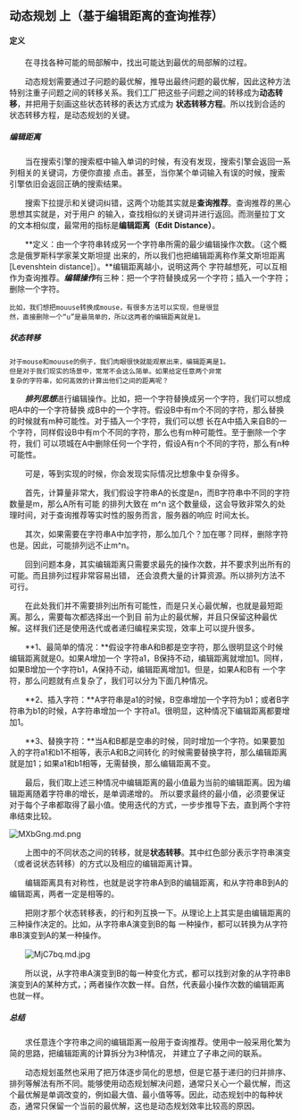 ## 动态规划 上（基于编辑距离的查询推荐）

#### 定义
　　在寻找各种可能的局部解中，找出可能达到最优的局部解的过程。

　　动态规划需要通过子问题的最优解，推导出最终问题的最优解，因此这种方法特别注重子问题之间的转移关系。我们工厂把这些子问题之间的转移成为**动态转移**，并把用于刻画这些状态转移的表达方式成为
**状态转移方程**。所以找到合适的状态转移方程，是动态规划的关键。


##### 编辑距离

　　当在搜索引擎的搜索框中输入单词的时候，有没有发现，搜索引擎会返回一系列相关的关键词，方便你直接
点击。甚至，当你某个单词输入有误的时候，搜索引擎依旧会返回正确的搜索结果。

　　搜索下拉提示和关键词纠错，这两个功能其实就是**查询推荐**。查询推荐的黑心思想其实就是，对于用户
的输入，查找相似的关键词并进行返回。而测量拉丁文的文本相似度，最常用的指标是**编辑距离（Edit Distance）**。

　　**定义：由一个字符串转成另一个字符串所需的最少编辑操作次数。（这个概念是俄罗斯科学家莱文斯坦提
出来的，所以我们也把编辑距离称作莱文斯坦距离[Levenshtein distance]）。**编辑距离越小，说明这两个
字符越想死，可以互相作为查询推荐。***编辑操作***有三种：把一个字符替换成另一个字符；插入一个字符；
删除一个字符。

	比如，我们想把mouuse转换成mouse，有很多方法可以实现，但是很显
	然，直接删除一个“u”是最简单的，所以这两者的编辑距离就是1。

##### 状态转移

	对于mouse和mouuse的例子，我们肉眼很快就能观察出来，编辑距离是1。
	但是对于我们现实的场景中，常常不会这么简单。如果给定任意两个非常
	复杂的字符串，如何高效的计算出他们之间的距离呢？

　　***排列思想***进行编辑操作。比如，把一个字符替换成另一个字符，我们可以想成吧A中的一个字符替换
成B中的一个字符。假设B中有m个不同的字符，那么替换的时候就有m种可能性。对于插入一个字符，我们可以想
长在A中插入来自B的一个字符，同样假设B中有m个不同的字符，那么也有m种可能性。至于删除一个字符，我们
可以项城在A中删除任何一个字符，假设A有n个不同的字符，那么有n种可能性。

　　可是，等到实现的时候，你会发现实际情况比想象中复杂得多。

　　首先，计算量非常大，我们假设字符串A的长度是n，而B字符串中不同的字符数量是m，那么A所有可能
的排列大致在 m^n 这个数量级，这会导致非常久的处理时间，对于查询推荐等实时性的服务而言，服务器的响应
时间太长。

　　其次，如果需要在字符串A中加字符，那么加几个？加在哪？同样，删除字符也是。因此，可能排列远不止m^n。

　　回到问题本身，其实编辑距离只需要求最先的操作次数，并不要求列出所有的可能。而且排列过程非常容易出错，
还会浪费大量的计算资源。所以排列方法不可行。

　　在此处我们并不需要排列出所有可能性，而是只关心最优解，也就是最短距离。那么，需要每次都选择出一个到目
前为止的最优解，并且只保留这种最优解。这样我们还是使用迭代或者递归编程来实现，效率上可以提升很多。

　　**1、最简单的情况：**假设字符串A和B都是空字符，那么很明显这个时候编辑距离就是0。如果A增加一个
字符a1，B保持不动，编辑距离就增加1。同样，如果B增加一个字符b1，A保持不动，编辑距离增加1。但是，如果A和B有
一个字符，那么问题就有点复杂了，我们可以分为下面几种情况。

　　**2、插入字符：**A字符串是a1的时候，B空串增加一个字符为b1；或者B字符串为b1的时候，A字符串增加一个
字符a1。很明显，这种情况下编辑距离都要增加1。

　　**3、替换字符：**当A和B都是空串的时候，同时增加一个字符。如果要加入的字符a1和b1不相等，表示A和B之间转化
的时候需要替换字符，那么编辑距离就是加1；如果a1和b1相等，无需替换，那么编辑距离不变。

　　最后，我们取上述三种情况中编辑距离的最小值最为当前的编辑距离。因为编辑距离随着字符串的增长，是单调递增的。
所以要求最终的最小值，必须要保证对于每个子串都取得了最小值。使用迭代的方式，一步步推导下去，直到两个字符串结束比较。


![MXbGng.md.png](https://s2.ax1x.com/2019/11/25/MXbGng.md.png)

　　上图中的不同状态之间的转移，就是**状态转移**。其中红色部分表示字符串演变（或者说状态转移）的方式以及相应的编辑距离计算。


　　编辑距离具有对称性，也就是说字符串A到B的编辑距离，和从字符串B到A的编辑距离，两者一定是相等的。


　　把刚才那个状态转移表，的行和列互换一下。从理论上上其实是由编辑距离的三种操作决定的。比如，从字符串A演变到B的每
一种操作，都可以转换为从字符串B演变到A的某一种操作。


　　![MjC7bq.md.jpg](https://s2.ax1x.com/2019/11/25/MjC7bq.md.jpg)

　　所以说，从字符串A演变到B的每一种变化方式，都可以找到对象的从字符串B演变到A的某种方式，；两者操作次数一样。自然，代表最小操作次数的编辑距离也就一样。


##### 总结

　　求任意连个字符串之间的编辑距离一般用于查询推荐。使用中一般采用化繁为简的思路，把编辑距离的计算拆分为3种情况，
并建立了子串之间的联系。

　　动态规划虽然也采用了把万体逐步简化的思想，但是它基于递归的归并排序、排列等解法有所不同。能够使用动态规划解决问题，通常只关心一个最优解，而这个最优解是单调改变的，例如最大值、最小值等等。因此，动态规划中的每种状态，通常只保留一个当前的最优解，这也是动态规划效率比较高的原因。























































